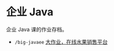 # 企业 Java

企业 Java 课的作业存档。

- `/big-javaee` [大作业，在线水果销售平台](https://github.com/Lyana-nullptr/learning-backup/tree/main/university/java-enterpeise/big-javaee)
